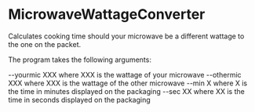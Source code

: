 # MicrowaveWattageConverter
Calculates cooking time should your microwave be a different wattage to the one on the packet.

The program takes the following arguments: 

--yourmic XXX where XXX is the wattage of your microwave<cr>
--othermic XXX where XXX is the wattage of the other microwave
--min X where X is the time in minutes displayed on the packaging
--sec XX where XX is the time in seconds displayed on the packaging

